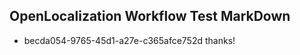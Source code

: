 ## OpenLocalization Workflow Test MarkDown
* becda054-9765-45d1-a27e-c365afce752d thanks!

<!--HONumber=Sep16_HO1-->


